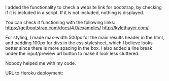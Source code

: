 I added the functionality to check a website link for bootstrap, by checking if it is included in a script. If it is not included, nothing is displayed.

You can check it functioning with the following links:
https://getbootstrap.com/docs/4.0/examples/
http://kylethayer.com/

For styling, I made max-width 500px for the main results header in the html, and padding 100px for divs in the css stylesheet, which I believe looks better since there is more spacing in the box. I also added a line break under the input/preview url button to make it look less cluttered.

Nobody helped me with my code.

URL to Heroku deployment:
